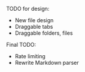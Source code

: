 TODO for design:

* New file design
* Draggable tabs
* Draggable folders, files

Final TODO:

* Rate limiting
* Rewrite Markdown parser